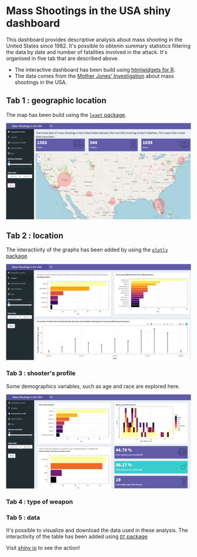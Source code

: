 # Mass Shootings in the USA shiny dashboard 

This dashboard provides descriptive analysis about mass shooting in the United States since 1982. 
It's possible to obtenin summary statistics filtering the data by date and number of fatalities 
involved in the attack. It's organised in five tab that are described above.

- The interactive dashboard has been build using [htmlwidgets for R](http://www.htmlwidgets.org/). 
- The data comes from the [Mother Jones’ Investigation](https://www.motherjones.com/politics/2012/12/mass-shootings-mother-jones-full-data/)
about mass shootings in the USA. 

## Tab 1 : geographic location 

The map has been build using the [`leaet` package](http://rstudio.github.io/leaflet/).

![view](geographic_loc.png)

## Tab 2 : location 

The interactivity of the graphs has been added by using the [`plotly` package](https://plot.ly/r/). 

![view](loc.png)

### Tab 3 : shooter's profile 

Some demographics variables, such as age and race are explored here. 

![view](shooter.png)

### Tab 4 : type of weapon 

### Tab 5 : data 

It's possible to visualize and download the data used in these analysis.
The interactivity of the table has been added using [`DT` package](http://rstudio.github.io/DT/) 

Visit [shiny io](https://danaemirelmartinez.shinyapps.io/usa_shootings_dashboard/) to see the action!



